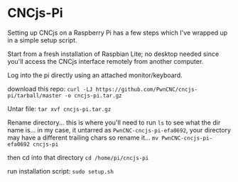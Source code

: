 # CNCjs-Pi

Setting up CNCjs on a Raspberry Pi has a few steps which I've wrapped up in a simple setup script.

Start from a fresh installation of Raspbian Lite; no desktop needed since you'll access the CNCjs interface remotely from another computer.

Log into the pi directly using an attached monitor/keyboard.

download this repo:
`curl -LJ https://github.com/PwnCNC/cncjs-pi/tarball/master -o cncjs-pi.tar.gz`

Untar file:
`tar xvf cncjs-pi.tar.gz`

Rename directory... this is where you'll need to run `ls` to see what the dir name is...
in my case, it untarred as `PwnCNC-cncjs-pi-efa0692`, your directory may have a different trailing chars so rename it... `mv PwnCNC-cncjs-pi-efa0692 cncjs-pi`

then cd into that directory
`cd /home/pi/cncjs-pi`

run installation script:
`sudo setup.sh`


